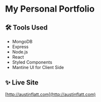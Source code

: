 # My Personal Portfolio

## 🛠 Tools Used
* MongoDB
* Express
* Node.js
* React
* Styled Components
* Mantine UI for Client Side

## ✨ Live Site

[http://austinflatt.com](http://austinflatt.com)